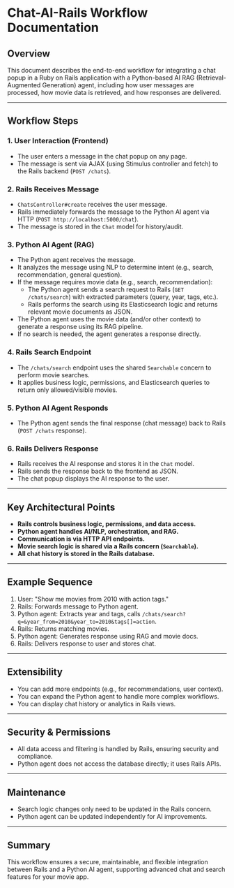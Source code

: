 # Chat-AI-Rails Workflow Documentation

## Overview
This document describes the end-to-end workflow for integrating a chat popup in a Ruby on Rails application with a Python-based AI RAG (Retrieval-Augmented Generation) agent, including how user messages are processed, how movie data is retrieved, and how responses are delivered.

---

## Workflow Steps

### 1. User Interaction (Frontend)
- The user enters a message in the chat popup on any page.
- The message is sent via AJAX (using Stimulus controller and fetch) to the Rails backend (`POST /chats`).

### 2. Rails Receives Message
- `ChatsController#create` receives the user message.
- Rails immediately forwards the message to the Python AI agent via HTTP (`POST http://localhost:5000/chat`).
- The message is stored in the `Chat` model for history/audit.

### 3. Python AI Agent (RAG)
- The Python agent receives the message.
- It analyzes the message using NLP to determine intent (e.g., search, recommendation, general question).
- If the message requires movie data (e.g., search, recommendation):
    - The Python agent sends a search request to Rails (`GET /chats/search`) with extracted parameters (query, year, tags, etc.).
    - Rails performs the search using its Elasticsearch logic and returns relevant movie documents as JSON.
- The Python agent uses the movie data (and/or other context) to generate a response using its RAG pipeline.
- If no search is needed, the agent generates a response directly.

### 4. Rails Search Endpoint
- The `/chats/search` endpoint uses the shared `Searchable` concern to perform movie searches.
- It applies business logic, permissions, and Elasticsearch queries to return only allowed/visible movies.

### 5. Python AI Agent Responds
- The Python agent sends the final response (chat message) back to Rails (`POST /chats` response).

### 6. Rails Delivers Response
- Rails receives the AI response and stores it in the `Chat` model.
- Rails sends the response back to the frontend as JSON.
- The chat popup displays the AI response to the user.

---

## Key Architectural Points
- **Rails controls business logic, permissions, and data access.**
- **Python agent handles AI/NLP, orchestration, and RAG.**
- **Communication is via HTTP API endpoints.**
- **Movie search logic is shared via a Rails concern (`Searchable`).**
- **All chat history is stored in the Rails database.**

---

## Example Sequence
1. User: "Show me movies from 2010 with action tags."
2. Rails: Forwards message to Python agent.
3. Python agent: Extracts year and tags, calls `/chats/search?q=&year_from=2010&year_to=2010&tags[]=action`.
4. Rails: Returns matching movies.
5. Python agent: Generates response using RAG and movie docs.
6. Rails: Delivers response to user and stores chat.

---

## Extensibility
- You can add more endpoints (e.g., for recommendations, user context).
- You can expand the Python agent to handle more complex workflows.
- You can display chat history or analytics in Rails views.

---

## Security & Permissions
- All data access and filtering is handled by Rails, ensuring security and compliance.
- Python agent does not access the database directly; it uses Rails APIs.

---

## Maintenance
- Search logic changes only need to be updated in the Rails concern.
- Python agent can be updated independently for AI improvements.

---

## Summary
This workflow ensures a secure, maintainable, and flexible integration between Rails and a Python AI agent, supporting advanced chat and search features for your movie app.
